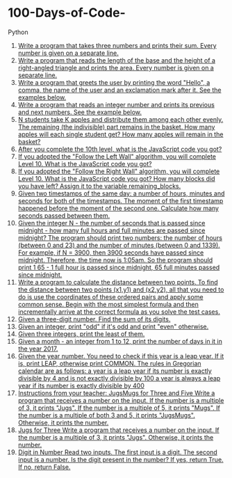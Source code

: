# 100-Days-of-Code-
Python

1. [Write a program that takes three numbers and prints their sum. Every number is given on a separate line.](Day01.md)
2. [Write a program that reads the length of the base and the height of a right-angled triangle and prints the area. Every number is given on a separate line.](Day02.md)
3. [Write a program that greets the user by printing the word "Hello", a comma, the name of the user and an exclamation mark after it. See the examples below.](Day03.md)
4. [Write a program that reads an integer number and prints its previous and next numbers. See the example below.](Day04.md)
5. [N students take K apples and distribute them among each other evenly. The remaining (the indivisible) part remains in the basket. How many apples will each single student get? How many apples will remain in the basket?](Day05.md)
6. [After you complete the 10th level, what is the JavaScript code you got? ](Day06.md)
7. [If you adopted the "Follow the Left Wall" algorithm, you will complete Level 10. 
What is the JavaScript code you got? ](Day07.md)
8. [If you adopted the "Follow the Right Wall" algorithm, you will complete Level 10. 
What is the JavaScript code you got? 
How many blocks did you have left? 
Assign it to the variable remaining_blocks.](Day08.md)
9. [Given two timestamps of the same day: a number of hours, minutes and seconds for both of the timestamps. The moment of the first timestamp happened before the moment of the second one. Calculate how many seconds passed between them.](Day09.md)
10. [Given the integer N - the number of seconds that is passed since midnight - how many full hours and full minutes are passed since midnight?
The program should print two numbers: the number of hours (between 0 and 23) and the number of minutes (between 0 and 1339).
For example, if N = 3900, then 3900 seconds have passed since midnight. 
Therefore, the time now is 1:05am. 
So the program should print 1 65 - 1 full hour is passed since midnight, 65 full minutes passed since midnight.](Day10.md)
11. [Write a program to calculate the distance between two points.
To find the distance between two points (x1,y1) and (x2,y2), all that you need to do is use the coordinates of these ordered pairs and apply some common sense. Begin with the most simplest formula and then incrementally arrive at the correct formula as you solve the test cases.
](Day11.md)
12. [Given a three-digit number. Find the sum of its digits.](Day12.md)
13. [Given an integer, print "odd" if it's odd and print "even" otherwise.](Day13.md)
14. [Given three integers, print the least of them.](Day14.md)
15. [Given a month - an integer from 1 to 12, print the number of days in it in the year 2017.](Day15.md)
16. [Given the year number. You need to check if this year is a leap year. If it is, print LEAP, otherwise print COMMON.
The rules in Gregorian calendar are as follows:
a year is a leap year if its number is exactly divisible by 4 and is not exactly divisible by 100
a year is always a leap year if its number is exactly divisible by 400](Day16.md)
17. [Instructions from your teacher:
JugsMugs for Three and Five
Write a program that receives a number on the input.
If the number is a multiple of 3, it prints "Jugs".
If the number is a multiple of 5, it prints "Mugs".
If the number is a multiple of both 3 and 5, it prints "JugsMugs".
Otherwise, it prints the number.](Day17.md)
18. [Jugs for Three Write a program that receives a number on the input. If the number is a multiple of 3, it prints "Jugs". Otherwise, it prints the number.](Day18.md)
19. [Digit in Number Read two inputs. The first input is a digit. The second input is a number.
Is the digit present in the number? If yes, return True. If no, return False.](Day19.md)
